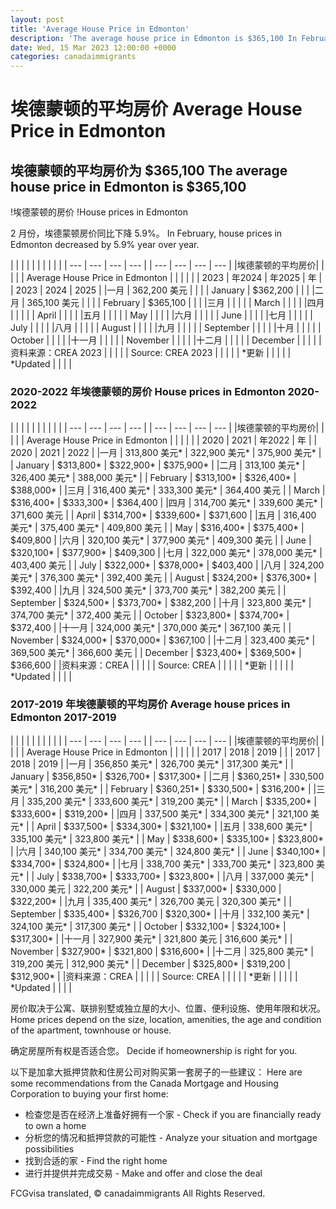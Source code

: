 ```yaml
---
layout: post
title: 'Average House Price in Edmonton'
description: 'The average house price in Edmonton is $365,100 In February, house prices in Edmonton decreased by 5.9% year over year....'
date: Wed, 15 Mar 2023 12:00:00 +0000
categories: canadaimmigrants
---
```


# 埃德蒙顿的平均房价	Average House Price in Edmonton
	
## 埃德蒙顿的平均房价为 $365,100	The average house price in Edmonton is $365,100
	
!埃德蒙顿的房价	!House prices in Edmonton
	
2 月份，埃德蒙顿房价同比下降 5.9%。	In February, house prices in Edmonton decreased by 5.9% year over year.
	
| | | | |	|     |     |     |     |
| --- | --- | --- | --- |	| --- | --- | --- | --- |
|埃德蒙顿的平均房价| | | |	| Average House Price in Edmonton |     |     |     |
| | 2023 | 年2024 | 年2025 | 年	|     | 2023 | 2024 | 2025 |
|一月 | 362,200 美元 | | |	| January | $362,200 |     |     |
|二月 | 365,100 美元 | | |	| February | $365,100 |     |     |
|三月 | | | |	| March |     |     |     |
|四月 | | | |	| April |     |     |     |
|五月 | | | |	| May |     |     |     |
|六月 | | | |	| June |     |     |     |
|七月 | | | |	| July |     |     |     |
|八月 | | | |	| August |     |     |     |
|九月 | | | |	| September |     |     |     |
|十月 | | | |	| October |     |     |     |
|十一月 | | | |	| November |     |     |     |
|十二月 | | | |	| December |     |     |     |
|资料来源：CREA 2023 | | | |	| Source: CREA 2023 |     |     |     |
| \*更新 | | | |	| \*Updated |     |     |     |
	
### 2020-2022 年埃德蒙顿的房价	House prices in Edmonton 2020-2022
	
| | | | |	|     |     |     |     |
| --- | --- | --- | --- |	| --- | --- | --- | --- |
|埃德蒙顿的平均房价| | | |	| Average House Price in Edmonton |     |     |     |
| | 2020 | 2021 | 年2022 | 年	|     | 2020 | 2021 | 2022 |
|一月 | 313,800 美元\* | 322,900 美元\* | 375,900 美元\* |	| January | $313,800\* | $322,900\* | $375,900\* |
|二月 | 313,100 美元\* | 326,400 美元\* | 388,000 美元\* |	| February | $313,100\* | $326,400\* | $388,000\* |
|三月 | 316,400 美元\* | 333,300 美元\* | 364,400 美元 |	| March | $316,400\* | $333,300\* | $364,400 |
|四月 | 314,700 美元\* | 339,600 美元\* | 371,600 美元 |	| April | $314,700\* | $339,600\* | $371,600 |
|五月 | 316,400 美元\* | 375,400 美元\* | 409,800 美元 |	| May | $316,400\* | $375,400\* | $409,800 |
|六月 | 320,100 美元\* | 377,900 美元\* | 409,300 美元 |	| June | $320,100\* | $377,900\* | $409,300 |
|七月 | 322,000 美元\* | 378,000 美元\* | 403,400 美元 |	| July | $322,000\* | $378,000\* | $403,400 |
|八月 | 324,200 美元\* | 376,300 美元\* | 392,400 美元 |	| August | $324,200\* | $376,300\* | $392,400 |
|九月 | 324,500 美元\* | 373,700 美元\* | 382,200 美元 |	| September | $324,500\* | $373,700\* | $382,200 |
|十月 | 323,800 美元\* | 374,700 美元\* | 372,400 美元 |	| October | $323,800\* | $374,700\* | $372,400 |
|十一月 | 324,000 美元\* | 370,000 美元\* | 367,100 美元 |	| November | $324,000\* | $370,000\* | $367,100 |
|十二月 | 323,400 美元\* | 369,500 美元\* | 366,600 美元 |	| December | $323,400\* | $369,500\* | $366,600 |
|资料来源：CREA | | | |	| Source: CREA |     |     |     |
| \*更新 | | | |	| \*Updated |     |     |     |
	
### 2017-2019 年埃德蒙顿的平均房价	Average house prices in Edmonton 2017-2019
	
| | | | |	|     |     |     |     |
| --- | --- | --- | --- |	| --- | --- | --- | --- |
|埃德蒙顿的平均房价| | | |	| Average House Price in Edmonton |     |     |     |
| | 2017 | 2018 | 2019 |	|     | 2017 | 2018 | 2019 |
|一月 | 356,850 美元\* | 326,700 美元\* | 317,300 美元\* |	| January | $356,850\* | $326,700\* | $317,300\* |
|二月 | $360,251\* | 330,500 美元\* | 316,200 美元\* |	| February | $360,251\* | $330,500\* | $316,200\* |
|三月 | 335,200 美元\* | 333,600 美元\* | 319,200 美元\* |	| March | $335,200\* | $333,600\* | $319,200\* |
|四月 | 337,500 美元\* | 334,300 美元\* | 321,100 美元\* |	| April | $337,500\* | $334,300\* | $321,100\* |
|五月 | 338,600 美元\* | 335,100 美元\* | 323,800 美元\* |	| May | $338,600\* | $335,100\* | $323,800\* |
|六月 | 340,100 美元\* | 334,700 美元\* | 324,800 美元\* |	| June | $340,100\* | $334,700\* | $324,800\* |
|七月 | 338,700 美元\* | 333,700 美元\* | 323,800 美元\* |	| July | $338,700\* | $333,700\* | $323,800\* |
|八月 | 337,000 美元\* | 330,000 美元 | 322,200 美元\* |	| August | $337,000\* | $330,000 | $322,200\* |
|九月 | 335,400 美元\* | 326,700 美元 | 320,300 美元\* |	| September | $335,400\* | $326,700 | $320,300\* |
|十月 | 332,100 美元\* | 324,100 美元\* | 317,300 美元\* |	| October | $332,100\* | $324,100\* | $317,300\* |
|十一月 | 327,900 美元\* | 321,800 美元 | 316,600 美元\* |	| November | $327,900\* | $321,800 | $316,600\* |
|十二月 | 325,800 美元\* | 319,200 美元 | 312,900 美元\* |	| December | $325,800\* | $319,200 | $312,900\* |
|资料来源：CREA | | | |	| Source: CREA |     |     |     |
| \*更新 | | | |	| \*Updated |     |     |     |
	
房价取决于公寓、联排别墅或独立屋的大小、位置、便利设施、使用年限和状况。	Home prices depend on the size, location, amenities, the age and condition of the apartment, townhouse or house.
	
确定房屋所有权是否适合您。	Decide if homeownership is right for you.
	
以下是加拿大抵押贷款和住房公司对购买第一套房子的一些建议：	Here are some recommendations from the Canada Mortgage and Housing Corporation to buying your first home:
	
- 检查您是否在经济上准备好拥有一个家	-   Check if you are financially ready to own a home
- 分析您的情况和抵押贷款的可能性	-   Analyze your situation and mortgage possibilities
- 找到合适的家	-   Find the right home
- 进行并提供并完成交易	-   Make and offer and close the deal

FCGvisa translated, © canadaimmigrants All Rights Reserved.
